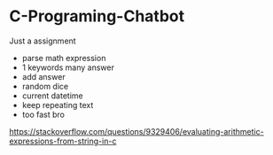 # C-Programing-Chatbot
Just a assignment


- parse math expression
- 1 keywords many answer
- add answer
- random dice
- current datetime
- keep repeating text
- too fast bro

https://stackoverflow.com/questions/9329406/evaluating-arithmetic-expressions-from-string-in-c
